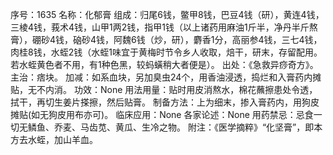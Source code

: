 序号：1635
名称：化郁膏
组成：归尾6钱，鳖甲8钱，巴豆4钱（研），黄连4钱，三棱4钱，莪术4钱，山甲1两2钱，指甲1钱（以上诸药用麻油1斤半，净丹半斤熬膏），硼砂4钱，硇砂4钱，阿魏6钱（炒，研），麝香1分，高丽参4钱，三七4钱，肉桂8钱，水蛭2钱（水蛭1味宜于黄梅时节令乡人收取，焙干，研末，存留配用。若水蛭黄色者不用，有1种色黑，较蚂蟥稍大者便是）。
出处：《急救异痧奇方》。
主治：痞块。
加减：如系血块，另加臭虫24个，用香油浸透，捣烂和入膏药内摊贴，无不内消。
功效：None
用法用量：贴时用皮消熬水，棉花蘸擦患处令透，拭干，再切生姜片搽擦，然后贴膏。
制备方法：上为细末，掺入膏药内，用狗皮摊贴(如无狗皮用布亦可)。
临床应用：None
各家论述：None
用药禁忌：忌食一切无鳞鱼、乔麦、马齿苋、黄瓜、生冷之物。
附注：《医学摘粹》“化坚膏”，即本方去水蛭，加山羊血。
